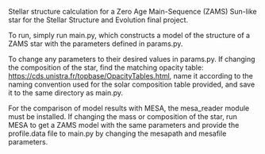 Stellar structure calculation for a Zero Age Main-Sequence (ZAMS) Sun-like star for the Stellar Structure and Evolution final project. 

To run, simply run main.py, which constructs a model of the structure of a ZAMS star with the parameters defined in params.py.

To change any parameters to their desired values in params.py. If changing the composition of the star, find the matching opacity table: https://cds.unistra.fr/topbase/OpacityTables.html, name it according to the naming convention used for the solar composition table provided, and save it to the same directory as main.py.

For the comparison of model results with MESA, the mesa_reader module must be installed. If changing the mass or composition of the star, run MESA to get a ZAMS model with the same parameters and provide the profile.data file to main.py by changing the mesapath and mesafile parameters.
